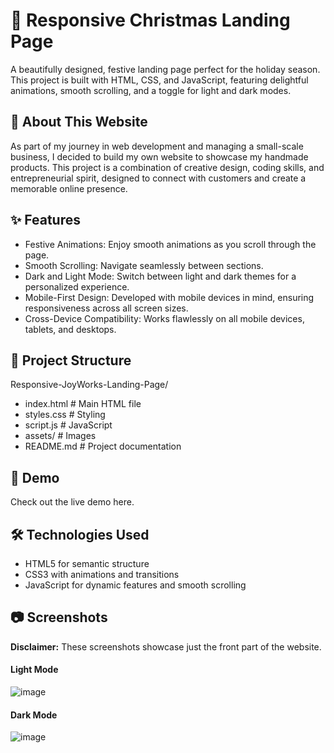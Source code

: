 # 🎄 Responsive Christmas Landing Page
A beautifully designed, festive landing page perfect for the holiday season. This project is built with HTML, CSS, and JavaScript, featuring delightful animations, smooth scrolling, and a toggle for light and dark modes.

## 🎨 About This Website
As part of my journey in web development and managing a small-scale business, I decided to build my own website to showcase my handmade products. This project is a combination of creative design, coding skills, and entrepreneurial spirit, designed to connect with customers and create a memorable online presence.

## ✨ Features
- Festive Animations: Enjoy smooth animations as you scroll through the page.
- Smooth Scrolling: Navigate seamlessly between sections.
- Dark and Light Mode: Switch between light and dark themes for a personalized experience.
- Mobile-First Design: Developed with mobile devices in mind, ensuring responsiveness across all screen sizes.
- Cross-Device Compatibility: Works flawlessly on all mobile devices, tablets, and desktops.

## 📂 Project Structure
Responsive-JoyWorks-Landing-Page/
- index.html      # Main HTML file
- styles.css      # Styling
- script.js       # JavaScript
- assets/         # Images
- README.md       # Project documentation

## 🎥 Demo
Check out the live demo here.

## 🛠️ Technologies Used
- HTML5 for semantic structure
- CSS3 with animations and transitions
- JavaScript for dynamic features and smooth scrolling

## 📷 Screenshots
**Disclaimer:** These screenshots showcase just the front part of the website.
#### Light Mode
![image](https://github.com/user-attachments/assets/ec9f04ac-a5f2-4e49-9291-dce27e688499)

#### Dark Mode
![image](https://github.com/user-attachments/assets/aa5dbb16-0537-4ef0-91d5-afc8dd600bcf)

